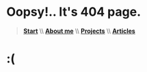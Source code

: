 # Oopsy!.. It's 404 page.

> [**Start**](/) \\\ [**About me**](/about) \\\ [**Projects**](/projects) \\\ [**Articles**](/articles)

# :(
